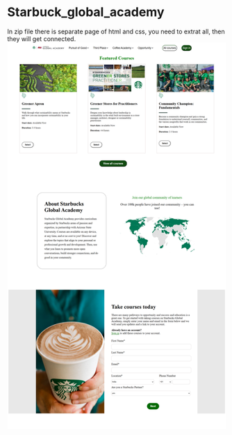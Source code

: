 # Starbuck_global_academy
In zip file there is separate page of html and css, you need to extrat all, then they will get connected.
<img src="./assets/HOME PAGE.png" />
